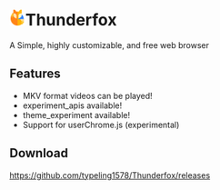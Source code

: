 # <img src="https://github.com/typeling1578/Thunderfox/raw/102.0b9_base/browser/branding/release/content/about-logo.svg" style="width: 1em">Thunderfox
A Simple, highly customizable, and free web browser

## Features
* MKV format videos can be played!
* experiment_apis available!
* theme_experiment available!
* Support for userChrome.js (experimental)

## Download
https://github.com/typeling1578/Thunderfox/releases
